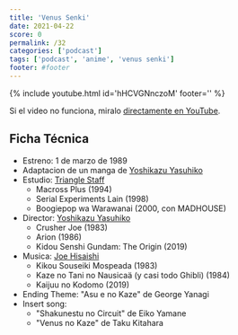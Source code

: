 ```yaml
---
title: 'Venus Senki'
date: 2021-04-22
score: 0
permalink: /32
categories: ['podcast']
tags: ['podcast', 'anime', 'venus senki']
footer: #footer
---
```


{% include youtube.html id='hHCVGNnczoM' footer='' %}

Si el video no funciona, miralo [directamente en YouTube](https://youtu.be/hHCVGNnczoM).

<!-- Tambien podes [descargar el mp3](CHANGEME). -->

## Ficha Técnica
- Estreno: 1 de marzo de 1989
- Adaptacion de un manga de [Yoshikazu Yasuhiko](https://anilist.co/staff/97220)
- Estudio: [Triangle Staff](https://anilist.co/studio/11)
    - Macross Plus (1994)
    - Serial Experiments Lain (1998)
    - Boogiepop wa Warawanai (2000, con MADHOUSE)
- Director: [Yoshikazu Yasuhiko](https://anilist.co/staff/97220)
    - Crusher Joe (1983)
    - Arion (1986)
    - Kidou Senshi Gundam: The Origin (2019)
- Musica: [Joe Hisaishi](https://anilist.co/staff/100738)
    - Kikou Souseiki Mospeada (1983)
    - Kaze no Tani no Nausicaä (y casi todo Ghibli) (1984)
    - Kaijuu no Kodomo (2019)
- Ending Theme: "Asu e no Kaze" de George Yanagi
- Insert song: 
    - "Shakunestu no Circuit" de Eiko Yamane 
    - "Venus no Kaze" de Taku Kitahara